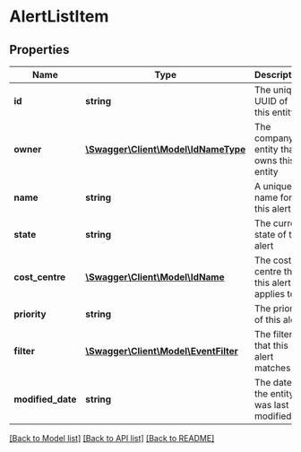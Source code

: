 # AlertListItem

## Properties
Name | Type | Description | Notes
------------ | ------------- | ------------- | -------------
**id** | **string** | The unique UUID of this entity | 
**owner** | [**\Swagger\Client\Model\IdNameType**](IdNameType.md) | The company entity that owns this entity | 
**name** | **string** | A unique name for this alert | 
**state** | **string** | The current state of this alert | 
**cost_centre** | [**\Swagger\Client\Model\IdName**](IdName.md) | The cost centre that this alert applies to | 
**priority** | **string** | The priority of this alert | 
**filter** | [**\Swagger\Client\Model\EventFilter**](EventFilter.md) | The filter that this alert matches on | [optional] 
**modified_date** | **string** | The date the entity was last modified | 

[[Back to Model list]](../README.md#documentation-for-models) [[Back to API list]](../README.md#documentation-for-api-endpoints) [[Back to README]](../README.md)


